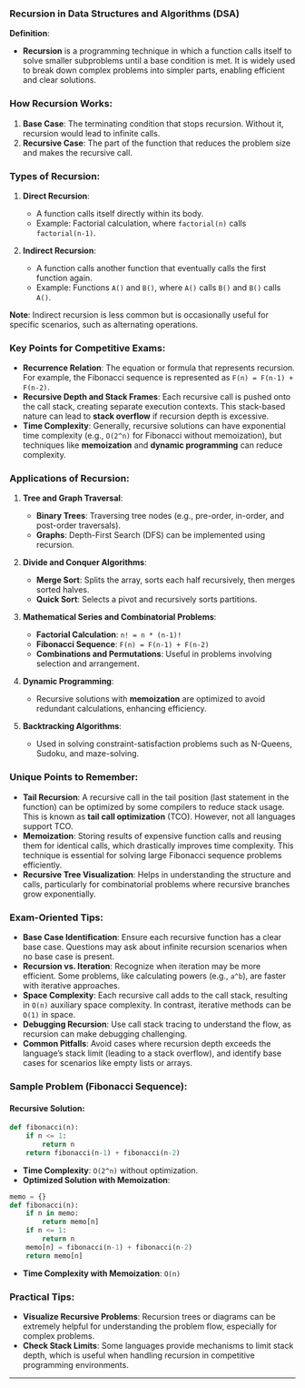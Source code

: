 
### Recursion in Data Structures and Algorithms (DSA)

**Definition**:
- **Recursion** is a programming technique in which a function calls itself to solve smaller subproblems until a base condition is met. It is widely used to break down complex problems into simpler parts, enabling efficient and clear solutions.

### How Recursion Works:
1. **Base Case**: The terminating condition that stops recursion. Without it, recursion would lead to infinite calls.
2. **Recursive Case**: The part of the function that reduces the problem size and makes the recursive call.

### Types of Recursion:
1. **Direct Recursion**: 
   - A function calls itself directly within its body.
   - Example: Factorial calculation, where `factorial(n)` calls `factorial(n-1)`.
   
2. **Indirect Recursion**:
   - A function calls another function that eventually calls the first function again.
   - Example: Functions `A()` and `B()`, where `A()` calls `B()` and `B()` calls `A()`.

**Note**: Indirect recursion is less common but is occasionally useful for specific scenarios, such as alternating operations.

### Key Points for Competitive Exams:
- **Recurrence Relation**: The equation or formula that represents recursion. For example, the Fibonacci sequence is represented as `F(n) = F(n-1) + F(n-2)`.
- **Recursive Depth and Stack Frames**: Each recursive call is pushed onto the call stack, creating separate execution contexts. This stack-based nature can lead to **stack overflow** if recursion depth is excessive.
- **Time Complexity**: Generally, recursive solutions can have exponential time complexity (e.g., `O(2^n)` for Fibonacci without memoization), but techniques like **memoization** and **dynamic programming** can reduce complexity.

### Applications of Recursion:
1. **Tree and Graph Traversal**:
   - **Binary Trees**: Traversing tree nodes (e.g., pre-order, in-order, and post-order traversals).
   - **Graphs**: Depth-First Search (DFS) can be implemented using recursion.
   
2. **Divide and Conquer Algorithms**:
   - **Merge Sort**: Splits the array, sorts each half recursively, then merges sorted halves.
   - **Quick Sort**: Selects a pivot and recursively sorts partitions.

3. **Mathematical Series and Combinatorial Problems**:
   - **Factorial Calculation**: `n! = n * (n-1)!`
   - **Fibonacci Sequence**: `F(n) = F(n-1) + F(n-2)`
   - **Combinations and Permutations**: Useful in problems involving selection and arrangement.

4. **Dynamic Programming**:
   - Recursive solutions with **memoization** are optimized to avoid redundant calculations, enhancing efficiency.

5. **Backtracking Algorithms**:
   - Used in solving constraint-satisfaction problems such as N-Queens, Sudoku, and maze-solving.

### Unique Points to Remember:
- **Tail Recursion**: A recursive call in the tail position (last statement in the function) can be optimized by some compilers to reduce stack usage. This is known as **tail call optimization** (TCO). However, not all languages support TCO.
- **Memoization**: Storing results of expensive function calls and reusing them for identical calls, which drastically improves time complexity. This technique is essential for solving large Fibonacci sequence problems efficiently.
- **Recursive Tree Visualization**: Helps in understanding the structure and calls, particularly for combinatorial problems where recursive branches grow exponentially.

### Exam-Oriented Tips:
- **Base Case Identification**: Ensure each recursive function has a clear base case. Questions may ask about infinite recursion scenarios when no base case is present.
- **Recursion vs. Iteration**: Recognize when iteration may be more efficient. Some problems, like calculating powers (e.g., `a^b`), are faster with iterative approaches.
- **Space Complexity**: Each recursive call adds to the call stack, resulting in `O(n)` auxiliary space complexity. In contrast, iterative methods can be `O(1)` in space.
- **Debugging Recursion**: Use call stack tracing to understand the flow, as recursion can make debugging challenging.
- **Common Pitfalls**: Avoid cases where recursion depth exceeds the language’s stack limit (leading to a stack overflow), and identify base cases for scenarios like empty lists or arrays.

### Sample Problem (Fibonacci Sequence):
#### Recursive Solution:
```python
def fibonacci(n):
    if n <= 1:
        return n
    return fibonacci(n-1) + fibonacci(n-2)
```
- **Time Complexity**: `O(2^n)` without optimization.
- **Optimized Solution with Memoization**:
```python
memo = {}
def fibonacci(n):
    if n in memo:
        return memo[n]
    if n <= 1:
        return n
    memo[n] = fibonacci(n-1) + fibonacci(n-2)
    return memo[n]
```
- **Time Complexity with Memoization**: `O(n)`

### Practical Tips:
- **Visualize Recursive Problems**: Recursion trees or diagrams can be extremely helpful for understanding the problem flow, especially for complex problems.
- **Check Stack Limits**: Some languages provide mechanisms to limit stack depth, which is useful when handling recursion in competitive programming environments.

---
